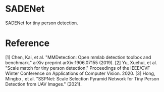 # SADENet
SADENet for tiny person detection.




# Reference
[1] Chen, Kai, et al. "MMDetection: Open mmlab detection toolbox and benchmark." arXiv preprint arXiv:1906.07155 (2019).
[2] Yu, Xuehui, et al. "Scale match for tiny person detection." Proceedings of the IEEE/CVF Winter Conference on Applications of Computer Vision. 2020.
[3] Hong, Mingbo , et al. "SSPNet: Scale Selection Pyramid Network for Tiny Person Detection from UAV Images." (2021).
